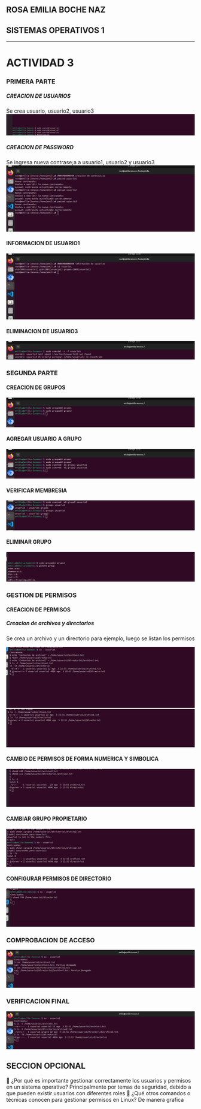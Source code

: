 
## ROSA EMILIA BOCHE NAZ
## SISTEMAS OPERATIVOS 1
***


# ACTIVIDAD 3

### PRIMERA PARTE

##### CREACION DE USUARIOS
Se crea usuario, usuario2, usuario3
![](./imagenes/captura1.png)

##### CREACION DE PASSWORD
Se ingresa nueva contrase;a a usuario1, usuario2 y usuario3
![](./imagenes/captura2.png)

#### INFORMACION DE USUARIO1

![](./imagenes/captura3.png)


#### ELIMINACION DE USUARIO3
![](./imagenes/captura4.png)

### SEGUNDA PARTE

#### CREACION DE GRUPOS
![](./imagenes/captura5.png)

#### AGREGAR USUARIO A GRUPO

![](./imagenes/captura6.png)

#### VERIFICAR MEMBRESIA

![](./imagenes/captura7.png)

#### ELIMINAR GRUPO

![](./imagenes/image.png)

### GESTION DE PERMISOS

#### CREACION DE PERMISOS
##### Creacion de archivos y directorios

Se crea un archivo y un directorio para ejemplo, luego se listan los permisos

![](./imagenes/captura10.png)
![](./imagenes/captura11.png)

#### CAMBIO DE PERMISOS DE FORMA NUMERICA Y SIMBOLICA

![](./imagenes/captura12.png)


#### CAMBIAR GRUPO PROPIETARIO

![](./imagenes/captura13.png)

#### CONFIGURAR PERMISOS DE DIRECTORIO

![](./imagenes/captura14.png)

### COMPROBACION DE ACCESO
 ![](./imagenes/captura15.png)

 ### VERIFICACION FINAL
 ![](./imagenes/captura16.png)


 ## SECCION OPCIONAL
   :pushpin:  ¿Por qué es importante gestionar correctamente los usuarios y permisos en un sistema operativo? Principalmente por temas de seguridad, debido a que pueden existir usuarios con diferentes roles 
    :pushpin: ¿Qué otros comandos o técnicas conocen para gestionar permisos en Linux? De manera grafica 